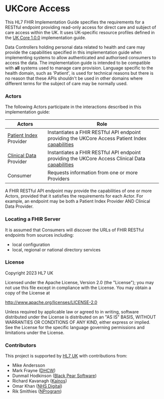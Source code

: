 # UKCore Access
This HL7 FHIR Implementation Guide specifies the requirements for a RESTful endpoint providing read-only access for direct care
and subject of care access within the UK. It uses UK-specific resource profiles defined in the
[UK Core 1.0.0](https://simplifier.net/guide/uk-core-implementation-guide/Home?version=1.0.0) implementation guide.

Data Controllers holding personal data related to health and care may provide the capabilities specified in this
implementation guide when implementing systems to allow authenticated and authorised consumers to access the data.
The implementation guide is intended to be compatible with **all** systems used to manage care provision. Language
specific to the health domain, such as 'Patient', is used for technical reasons but there is no reason that these
APIs shouldn't be used in other domains where different terms for the subject of care may be normally used.

### Actors
The following Actors participate in the interactions described in this implementation guide:

| Actors                                         | Role                                                                                                                                                           |
|------------------------------------------------|----------------------------------------------------------------------------------------------------------------------------------------------------------------|
| [Patient Index](./patient_index.html) Provider | Instantiates a FHIR RESTful API endpoint providing the UKCore Access Patient Index [capabilities](./CapabilityStatement-UKCoreAccessPatientIndexProvider.html) |
| [Clinical Data](./clinical_data.html) Provider | Instantiates a FHIR RESTful API endpoint providing the UKCore Access Clinical Data [capabilities](./CapabilityStatement-UKCoreAccessClinicalDataProvider.html) |
| Consumer                                       | Requests information from one or more Providers                                                                                                                |

A FHIR RESTful API endpoint may provide the capabilities of one or more Actors, provided that it satisfies the requirements for each Actor.
For example, an endpoint may be both a Patient Index Provider AND Clinical Data Provider.

### Locating a FHIR Server
It is assumed that Consumers will discover the URLs of FHIR RESTful endpoints from sources including:
- local configuration
- local, regional or national directory services

### License
Copyright 2023 HL7 UK

Licensed under the Apache License, Version 2.0 (the "License");
you may not use this file except in compliance with the License.
You may obtain a copy of the License at

http://www.apache.org/licenses/LICENSE-2.0

Unless required by applicable law or agreed to in writing, software
distributed under the License is distributed on an "AS IS" BASIS,
WITHOUT WARRANTIES OR CONDITIONS OF ANY KIND, either express or implied.
See the License for the specific language governing permissions and
limitations under the License.

### Contributors
This project is supported by [HL7 UK](https://www.hl7.org.uk/) with contributions from:
- Mike Andersson
- Mark Frayne ([DHCW](https://dhcw.nhs.wales/))
- Dunmail Hodkinson ([Black Pear Software](https://blackpear.com))
- Richard Kavanagh ([Kainos](https://kainos.com))
- Omar Khan ([NHS Digital](https://digital.nhs.uk))
- Rik Smithies ([NProgram](http://nprogram.co.uk))

